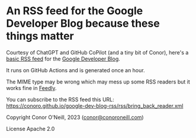 # An RSS feed for the Google Developer Blog because these things matter

Courtesy of ChatGPT and GitHub CoPilot (and a tiny bit of Conor), here's a [basic RSS feed](https://conoro.github.io/google-dev-blog-rss/rss/bring_back_reader.xml) for the [Google Developer Blog](https://developer.chrome.com/blog).

It runs on GitHub Actions and is generated once an hour.

The MIME type may be wrong which may mess up some RSS readers but it works fine in [Feedly](https://feedly.com).

You can subscribe to the RSS feed this URL: https://conoro.github.io/google-dev-blog-rss/rss/bring_back_reader.xml

Copyright Conor O'Neill, 2023 (conor@conoroneill.com)

License Apache 2.0

